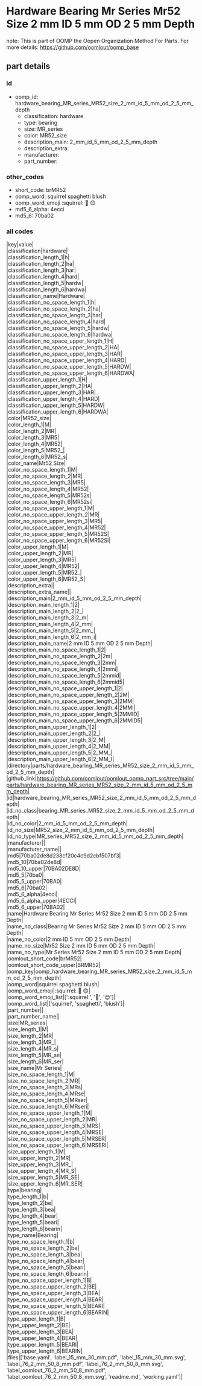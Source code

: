 # Hardware Bearing Mr Series Mr52 Size 2 mm ID 5 mm OD 2 5 mm Depth  

note: This is part of OOMP the Oopen Organization Method For Parts. For more details: https://github.com/oomlout/oomp_base

##  part details





### id
* oomp_id: hardware_bearing_MR_series_MR52_size_2_mm_id_5_mm_od_2_5_mm_depth
  * classification: hardware
  * type: bearing
  * size: MR_series
  * color: MR52_size
  * description_main: 2_mm_id_5_mm_od_2_5_mm_depth
  * description_extra: 
  * manufacturer: 
  * part_number: 

### other_codes
* short_code: brMR52
* oomp_word: squirrel spaghetti blush
* oomp_word_emoji :squirrel: :spaghetti: :blush:
* md5_6_alpha: 4ecci
* md5_6: 70ba02

### all codes 
|key|value|  
|classification|hardware|  
|classification_length_1|h|  
|classification_length_2|ha|  
|classification_length_3|har|  
|classification_length_4|hard|  
|classification_length_5|hardw|  
|classification_length_6|hardwa|  
|classification_name|Hardware|  
|classification_no_space_length_1|h|  
|classification_no_space_length_2|ha|  
|classification_no_space_length_3|har|  
|classification_no_space_length_4|hard|  
|classification_no_space_length_5|hardw|  
|classification_no_space_length_6|hardwa|  
|classification_no_space_upper_length_1|H|  
|classification_no_space_upper_length_2|HA|  
|classification_no_space_upper_length_3|HAR|  
|classification_no_space_upper_length_4|HARD|  
|classification_no_space_upper_length_5|HARDW|  
|classification_no_space_upper_length_6|HARDWA|  
|classification_upper_length_1|H|  
|classification_upper_length_2|HA|  
|classification_upper_length_3|HAR|  
|classification_upper_length_4|HARD|  
|classification_upper_length_5|HARDW|  
|classification_upper_length_6|HARDWA|  
|color|MR52_size|  
|color_length_1|M|  
|color_length_2|MR|  
|color_length_3|MR5|  
|color_length_4|MR52|  
|color_length_5|MR52_|  
|color_length_6|MR52_s|  
|color_name|Mr52 Size|  
|color_no_space_length_1|M|  
|color_no_space_length_2|MR|  
|color_no_space_length_3|MR5|  
|color_no_space_length_4|MR52|  
|color_no_space_length_5|MR52s|  
|color_no_space_length_6|MR52si|  
|color_no_space_upper_length_1|M|  
|color_no_space_upper_length_2|MR|  
|color_no_space_upper_length_3|MR5|  
|color_no_space_upper_length_4|MR52|  
|color_no_space_upper_length_5|MR52S|  
|color_no_space_upper_length_6|MR52SI|  
|color_upper_length_1|M|  
|color_upper_length_2|MR|  
|color_upper_length_3|MR5|  
|color_upper_length_4|MR52|  
|color_upper_length_5|MR52_|  
|color_upper_length_6|MR52_S|  
|description_extra||  
|description_extra_name||  
|description_main|2_mm_id_5_mm_od_2_5_mm_depth|  
|description_main_length_1|2|  
|description_main_length_2|2_|  
|description_main_length_3|2_m|  
|description_main_length_4|2_mm|  
|description_main_length_5|2_mm_|  
|description_main_length_6|2_mm_i|  
|description_main_name|2 mm ID 5 mm OD 2 5 mm Depth|  
|description_main_no_space_length_1|2|  
|description_main_no_space_length_2|2m|  
|description_main_no_space_length_3|2mm|  
|description_main_no_space_length_4|2mmi|  
|description_main_no_space_length_5|2mmid|  
|description_main_no_space_length_6|2mmid5|  
|description_main_no_space_upper_length_1|2|  
|description_main_no_space_upper_length_2|2M|  
|description_main_no_space_upper_length_3|2MM|  
|description_main_no_space_upper_length_4|2MMI|  
|description_main_no_space_upper_length_5|2MMID|  
|description_main_no_space_upper_length_6|2MMID5|  
|description_main_upper_length_1|2|  
|description_main_upper_length_2|2_|  
|description_main_upper_length_3|2_M|  
|description_main_upper_length_4|2_MM|  
|description_main_upper_length_5|2_MM_|  
|description_main_upper_length_6|2_MM_I|  
|directory|parts/hardware_bearing_MR_series_MR52_size_2_mm_id_5_mm_od_2_5_mm_depth|  
|github_link|https://github.com/oomlout/oomlout_oomp_part_src/tree/main/parts/hardware_bearing_MR_series_MR52_size_2_mm_id_5_mm_od_2_5_mm_depth|  
|id|hardware_bearing_MR_series_MR52_size_2_mm_id_5_mm_od_2_5_mm_depth|  
|id_no_class|bearing_MR_series_MR52_size_2_mm_id_5_mm_od_2_5_mm_depth|  
|id_no_color|2_mm_id_5_mm_od_2_5_mm_depth|  
|id_no_size|MR52_size_2_mm_id_5_mm_od_2_5_mm_depth|  
|id_no_type|MR_series_MR52_size_2_mm_id_5_mm_od_2_5_mm_depth|  
|manufacturer||  
|manufacturer_name||  
|md5|70ba02de8d238cf20c4c9d2cbf507bf3|  
|md5_10|70ba02de8d|  
|md5_10_upper|70BA02DE8D|  
|md5_5|70ba0|  
|md5_5_upper|70BA0|  
|md5_6|70ba02|  
|md5_6_alpha|4ecci|  
|md5_6_alpha_upper|4ECCI|  
|md5_6_upper|70BA02|  
|name|Hardware Bearing Mr Series Mr52 Size 2 mm ID 5 mm OD 2 5 mm Depth|  
|name_no_class|Bearing Mr Series Mr52 Size 2 mm ID 5 mm OD 2 5 mm Depth|  
|name_no_color|2 mm ID 5 mm OD 2 5 mm Depth|  
|name_no_size|Mr52 Size 2 mm ID 5 mm OD 2 5 mm Depth|  
|name_no_type|Mr Series Mr52 Size 2 mm ID 5 mm OD 2 5 mm Depth|  
|oomlout_short_code|brMR52|  
|oomlout_short_code_upper|BRMR52|  
|oomp_key|oomp_hardware_bearing_MR_series_MR52_size_2_mm_id_5_mm_od_2_5_mm_depth|  
|oomp_word|squirrel spaghetti blush|  
|oomp_word_emoji|:squirrel: :spaghetti: :blush:|  
|oomp_word_emoji_list|[':squirrel:', ':spaghetti:', ':blush:']|  
|oomp_word_list|['squirrel', 'spaghetti', 'blush']|  
|part_number||  
|part_number_name||  
|size|MR_series|  
|size_length_1|M|  
|size_length_2|MR|  
|size_length_3|MR_|  
|size_length_4|MR_s|  
|size_length_5|MR_se|  
|size_length_6|MR_ser|  
|size_name|Mr Series|  
|size_no_space_length_1|M|  
|size_no_space_length_2|MR|  
|size_no_space_length_3|MRs|  
|size_no_space_length_4|MRse|  
|size_no_space_length_5|MRser|  
|size_no_space_length_6|MRseri|  
|size_no_space_upper_length_1|M|  
|size_no_space_upper_length_2|MR|  
|size_no_space_upper_length_3|MRS|  
|size_no_space_upper_length_4|MRSE|  
|size_no_space_upper_length_5|MRSER|  
|size_no_space_upper_length_6|MRSERI|  
|size_upper_length_1|M|  
|size_upper_length_2|MR|  
|size_upper_length_3|MR_|  
|size_upper_length_4|MR_S|  
|size_upper_length_5|MR_SE|  
|size_upper_length_6|MR_SER|  
|type|bearing|  
|type_length_1|b|  
|type_length_2|be|  
|type_length_3|bea|  
|type_length_4|bear|  
|type_length_5|beari|  
|type_length_6|bearin|  
|type_name|Bearing|  
|type_no_space_length_1|b|  
|type_no_space_length_2|be|  
|type_no_space_length_3|bea|  
|type_no_space_length_4|bear|  
|type_no_space_length_5|beari|  
|type_no_space_length_6|bearin|  
|type_no_space_upper_length_1|B|  
|type_no_space_upper_length_2|BE|  
|type_no_space_upper_length_3|BEA|  
|type_no_space_upper_length_4|BEAR|  
|type_no_space_upper_length_5|BEARI|  
|type_no_space_upper_length_6|BEARIN|  
|type_upper_length_1|B|  
|type_upper_length_2|BE|  
|type_upper_length_3|BEA|  
|type_upper_length_4|BEAR|  
|type_upper_length_5|BEARI|  
|type_upper_length_6|BEARIN|  
|files|['base.yaml', 'label_15_mm_30_mm.pdf', 'label_15_mm_30_mm.svg', 'label_76_2_mm_50_8_mm.pdf', 'label_76_2_mm_50_8_mm.svg', 'label_oomlout_76_2_mm_50_8_mm.pdf', 'label_oomlout_76_2_mm_50_8_mm.svg', 'readme.md', 'working.yaml']|  
